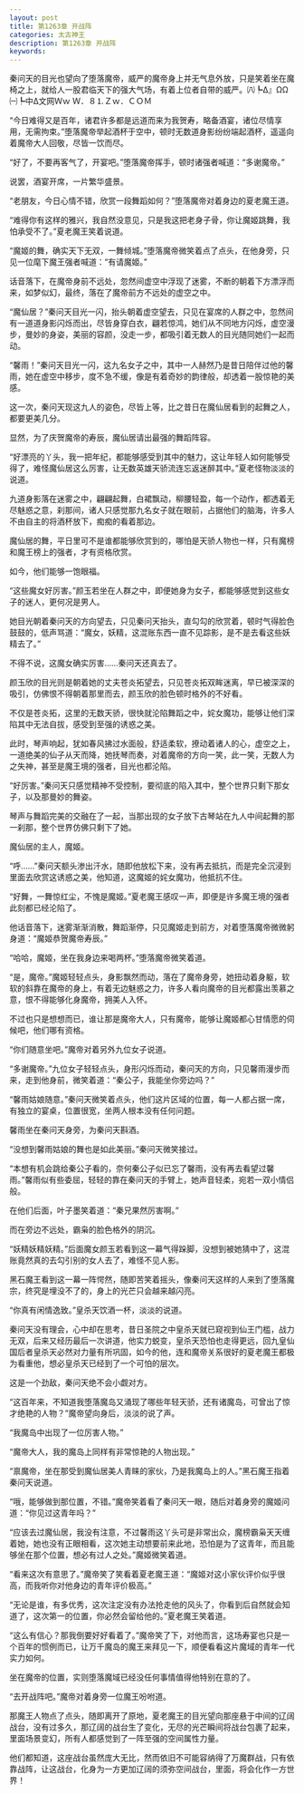 ```yaml
---
layout: post
title: 第1263章 开战阵
categories: 太古神王
description: 第1263章 开战阵
keywords:
---
```


秦问天的目光也望向了堕落魔帝，威严的魔帝身上并无气息外放，只是笑着坐在魔椅之上，就给人一股君临天下的强大气场，有着上位者自带的威严。㈧┡Δ』ΩΩ㈠┡中Δ文网Ｗｗ Ｗ．８⒈Ｚｗ．ＣＯＭ

“今日难得又是百年，诸君许多都是远道而来为我贺寿，略备酒宴，诸位尽情享用，无需拘束。”堕落魔帝举起酒杯于空中，顿时无数道身影纷纷端起酒杯，遥遥向着魔帝大人回敬，尽皆一饮而尽。

“好了，不要再客气了，开宴吧。”堕落魔帝挥手，顿时诸强者喊道：“多谢魔帝。”

说罢，酒宴开席，一片繁华盛景。

“老朋友，今日心情不错，欣赏一段舞蹈如何？”堕落魔帝对着身边的夏老魔王道。

“难得你有这样的雅兴，我自然没意见，只是我这把老身子骨，你让魔姬跳舞，我怕承受不了。”夏老魔王笑着说道。

“魔姬的舞，确实天下无双，一舞倾城。”堕落魔帝微笑着点了点头，在他身旁，只见一位麾下魔王强者喊道：“有请魔姬。”

话音落下，在魔帝身前不远处，忽然间虚空中浮现了迷雾，不断的朝着下方漂浮而来，如梦似幻，最终，落在了魔帝前方不远处的虚空之中。

“魔仙居？”秦问天目光一闪，抬头朝着虚空望去，只见在宴席的人群之中，忽然间有一道道身影闪烁而出，尽皆身穿白衣，翩若惊鸿，她们从不同地方闪烁，虚空漫步，曼妙的身姿，美丽的容颜，没走一步，都吸引着无数人的目光随同她们一起而动。

“馨雨！”秦问天目光一闪，这九名女子之中，其中一人赫然乃是昔日陪伴过他的馨雨，她在虚空中移步，度不急不缓，像是有着奇妙的韵律般，却透着一股惊艳的美感。

这一次，秦问天现这九人的姿色，尽皆上等，比之昔日在魔仙居看到的起舞之人，都要更美几分。

显然，为了庆贺魔帝的寿辰，魔仙居请出最强的舞蹈阵容。

“好漂亮的丫头，我一把年纪，都能够感受到其中的魅力，这让年轻人如何能够受得了，难怪魔仙居这么厉害，让无数英雄天骄流连忘返迷醉其中。”夏老怪物淡淡的说道。

九道身影落在迷雾之中，翩翩起舞，白裙飘动，柳腰轻盈，每一个动作，都透着无尽魅惑之意，刹那间，诸人只感觉那九名女子就在眼前，占据他们的脑海，许多人不由自主的将酒杯放下，痴痴的看着那边。

魔仙居的舞，平日里可不是谁都能够欣赏到的，哪怕是天骄人物也一样，只有魔榜和魔王榜上的强者，才有资格欣赏。

如今，他们能够一饱眼福。

“这些魔女好厉害。”颜玉若坐在人群之中，即便她身为女子，都能够感觉到这些女子的迷人，更何况是男人。

她目光朝着秦问天的方向望去，只见秦问天抬头，直勾勾的欣赏着，顿时气得脸色鼓鼓的，低声骂道：“魔女，妖精，这混账东西一直不见踪影，是不是去看这些妖精去了。”

不得不说，这魔女确实厉害……秦问天还真去了。

颜玉欣的目光则是朝着她的丈夫苍炎拓望去，只见苍炎拓双眸迷离，早已被深深的吸引，仿佛恨不得朝着那里而去，颜玉欣的脸色顿时格外的不好看。

不仅是苍炎拓，这里的无数天骄，很快就沦陷舞蹈之中，姹女魔功，能够让他们深陷其中无法自拔，感受到至强的诱惑之美。

此时，琴声响起，犹如春风拂过水面般，舒适柔软，撩动着诸人的心，虚空之上，一道绝美的仙子从天而降，她抚琴而奏，对着魔帝的方向一笑，此一笑，无数人为之失神，甚至是魔王境的强者，目光也都沦陷。

“好厉害。”秦问天只感觉精神不受控制，要彻底的陷入其中，整个世界只剩下那女子，以及那曼妙的舞姿。

琴声与舞蹈完美的交融在了一起，当那出现的女子放下古琴站在九人中间起舞的那一刹那，整个世界仿佛只剩下了她。

魔仙居的主人，魔姬。

“呼……”秦问天额头渗出汗水，随即他放松下来，没有再去抵抗，而是完全沉浸到里面去欣赏这诱惑之美，他知道，这魔姬的姹女魔功，他抵抗不住。

“好舞，一舞惊红尘，不愧是魔姬。”夏老魔王感叹一声，即便是许多魔王境的强者此刻都已经沦陷了。

他话音落下，迷雾渐渐消散，舞蹈渐停，只见魔姬走到前方，对着堕落魔帝微微躬身道：“魔姬恭贺魔帝寿辰。”

“哈哈，魔姬，坐在我身边来喝两杯。”堕落魔帝微笑着道。

“是，魔帝。”魔姬轻轻点头，身影飘然而动，落在了魔帝身旁，她扭动着身躯，软软的斜靠在魔帝的身上，有着无边魅惑之力，许多人看向魔帝的目光都露出羡慕之意，恨不得能够化身魔帝，拥美人入怀。

不过也只是想想而已，谁让那是魔帝大人，只有魔帝，能够让魔姬都心甘情愿的伺候吧，他们哪有资格。

“你们随意坐吧。”魔帝对着另外九位女子说道。

“多谢魔帝。”九位女子轻轻点头，身形闪烁而动，秦问天的方向，只见馨雨漫步而来，走到他身前，微笑着道：“秦公子，我能坐你旁边吗？”

“馨雨姑娘随意。”秦问天微笑着点头，他们这片区域的位置，每一人都占据一席，有独立的宴桌，位置很宽，坐两人根本没有任何问题。

馨雨坐在秦问天身旁，为秦问天斟酒。

“没想到馨雨姑娘的舞也是如此美丽。”秦问天微笑接过。

“本想有机会跳给秦公子看的，奈何秦公子似已忘了馨雨，没有再去看望过馨雨。”馨雨似有些委屈，轻轻的靠在秦问天的手臂上，她声音轻柔，宛若一双小情侣般。

在他们后面，叶子墨笑着道：“秦兄果然厉害啊。”

而在旁边不远处，霸枭的脸色格外的阴沉。

“妖精妖精妖精。”后面魔女颜玉若看到这一幕气得跺脚，没想到被她猜中了，这混账竟然真的去勾引别的女人去了，难怪不见人影。

黑石魔王看到这一幕一阵愕然，随即苦笑着摇头，像秦问天这样的人来到了堕落魔宗，终究是埋没不了的，身上的光芒只会越来越闪亮。

“你真有闲情逸致。”皇杀天饮酒一杯，淡淡的说道。

秦问天没有理会，心中却在思考，昔日圣院之中皇杀天就已窥视到仙王门槛，战力无双，后来又经历最后一次讲道，他实力蜕变，皇杀天恐怕也走得更远，回九皇仙国后者皇杀天必然对力量有所巩固，如今的他，连和魔帝关系很好的夏老魔王都极为看重他，想必皇杀天已经到了一个可怕的层次。

这是一个劲敌，秦问天绝不会小觑对方。

“这百年来，不知道我堕落魔岛又涌现了哪些年轻天骄，还有诸魔岛，可曾出了惊才绝艳的人物？”魔帝望向身后，淡淡的说了声。

“我魔岛中出现了一位厉害人物。”

“魔帝大人，我的魔岛上同样有非常惊艳的人物出现。”

“禀魔帝，坐在那受到魔仙居美人青睐的家伙，乃是我魔岛上的人。”黑石魔王指着秦问天说道。

“哦，能够做到那位置，不错。”魔帝笑着看了秦问天一眼，随后对着身旁的魔姬问道：“你见过这青年吗？”

“应该去过魔仙居，我没有注意，不过馨雨这丫头可是非常出众，魔榜霸枭天天缠着她，她也没有正眼相看，这次她主动想要前来此地，恐怕是为了这青年，而且能够坐在那个位置，想必有过人之处。”魔姬微笑着道。

“看来这次有意思了。”魔帝笑了笑看着夏老魔王道：“魔姬对这小家伙评价似乎很高，而我听你对他身边的青年评价极高。”

“无论是谁，有多优秀，这次注定没有办法抢走他的风头了，你看到后自然就会知道了，这次第一的位置，你必然会留给他的。”夏老魔王笑着道。

“这么有信心？那我倒要好好看着了。”魔帝笑了下，对他而言，这场寿宴也只是一个百年的惯例而已，让万千魔岛的魔王来拜见一下，顺便看看这片魔域的青年一代实力如何。

坐在魔帝的位置，实则堕落魔域已经没任何事情值得他特别在意的了。

“去开战阵吧。”魔帝对着身旁一位魔王吩咐道。

那魔王人物点了点头，随即离开了原地，夏老魔王的目光望向那座悬于中间的辽阔战台，没有过多久，那辽阔的战台生了变化，无尽的光芒瞬间将战台包裹了起来，里面场景变幻，所有人都感觉到了一阵至强的空间属性力量。

他们都知道，这座战台虽然庞大无比，然而依旧不可能容纳得了万魔群战，只有依靠战阵，让这战台，化身为一方更加辽阔的须弥空间战台，里面，将会化作一方世界！
